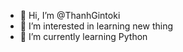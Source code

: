 - 👋 Hi, I’m @ThanhGintoki
- 👀 I’m interested in learning new thing
- 🌱 I’m currently learning Python

<!---
ThanhGintoki/ThanhGintoki is a ✨ special ✨ repository because its `README.md` (this file) appears on your GitHub profile.
You can click the Preview link to take a look at your changes.
--->
